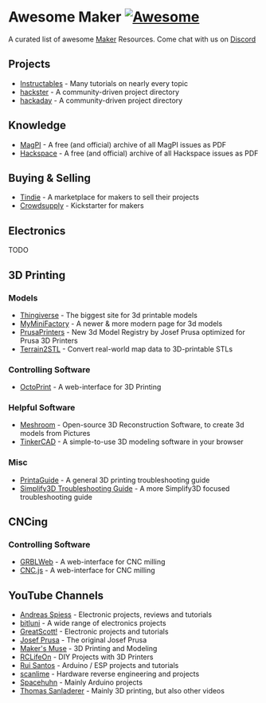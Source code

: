 # Awesome Maker [![Awesome](https://awesome.re/badge-flat2.svg)](https://awesome.re)

A curated list of awesome [Maker](https://en.wikipedia.org/wiki/Maker_culture) Resources. Come chat with us on [Discord](https://discord.gg/WZyyYtA)

## Projects
* [Instructables](https://www.instructables.com/) - Many tutorials on nearly every topic
* [hackster](https://www.hackster.io/projects) - A community-driven project directory
* [hackaday](https://hackaday.io/lists) - A community-driven project directory

## Knowledge
* [MagPI](https://www.raspberrypi.org/magpi-issues/) - A free (and official) archive of all MagPI issues as PDF
* [Hackspace](https://hackspace.raspberrypi.org/issues) - A free (and official) archive of all Hackspace issues as PDF

## Buying & Selling
* [Tindie](https://www.tindie.com/) - A marketplace for makers to sell their projects
* [Crowdsupply](https://www.crowdsupply.com/) - Kickstarter for makers

## Electronics
TODO

## 3D Printing
### Models
* [Thingiverse](https://www.thingiverse.com/) - The biggest site for 3d printable models
* [MyMiniFactory](https://www.myminifactory.com/) - A newer & more modern page for 3d models
* [PrusaPrinters](https://www.prusaprinters.org/prints) - New 3d Model Registry by Josef Prusa optimized for Prusa 3D Printers
* [Terrain2STL](http://jthatch.com/Terrain2STL/) - Convert real-world map data to 3D-printable STLs

### Controlling Software
* [OctoPrint](https://github.com/foosel/OctoPrint) - A web-interface for 3D Printing

### Helpful Software
* [Meshroom](https://github.com/alicevision/meshroom) - Open-source 3D Reconstruction Software, to create 3d models from Pictures
* [TinkerCAD](https://www.tinkercad.com/) - A simple-to-use 3D modeling software in your browser 

### Misc
* [PrintaGuide](https://www.aprintapro.com/printaguide/) - A general 3D printing troubleshooting guide
* [Simplify3D Troubleshooting Guide](https://www.simplify3d.com/support/print-quality-troubleshooting/) - A more Simplify3D focused troubleshooting guide

## CNCing
### Controlling Software
* [GRBLWeb](https://github.com/andrewhodel/grblweb) - A web-interface for CNC milling
* [CNC.js](https://github.com/cncjs/cncjs) - A web-interface for CNC milling

## YouTube Channels
* [Andreas Spiess](https://www.youtube.com/channel/UCu7_D0o48KbfhpEohoP7YSQ) - Electronic projects, reviews and tutorials
* [bitluni](https://www.youtube.com/user/bitlunislab) - A wide range of electronics projects
* [GreatScott!](https://www.youtube.com/channel/UC6mIxFTvXkWQVEHPsEdflzQ) - Electronic projects and tutorials
* [Josef Prusa](https://www.youtube.com/channel/UCLHAxAdvAKJY0niRJZRYMvg) - The original Josef Prusa
* [Maker's Muse](https://www.youtube.com/channel/UCxQbYGpbdrh-b2ND-AfIybg) - 3D Printing and Modeling
* [RCLifeOn](https://www.youtube.com/user/RcLifeOnSimon) - DIY Projects with 3D Printers 
* [Rui Santos](https://www.youtube.com/user/RandomNerdTutorials/) - Arduino / ESP projects and tutorials
* [scanlime](https://www.youtube.com/user/micahjd) - Hardware reverse engineering and projects
* [Spacehuhn](https://www.youtube.com/user/g0ldk) - Mainly Arduino projects
* [Thomas Sanladerer](https://www.youtube.com/user/ThomasSanladerer) - Mainly 3D printing, but also other videos
